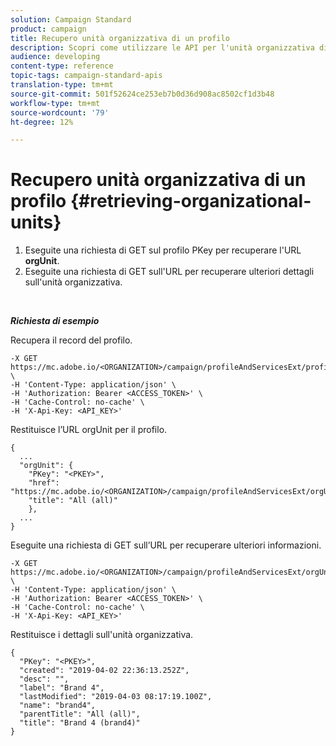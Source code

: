 ```yaml
---
solution: Campaign Standard
product: campaign
title: Recupero unità organizzativa di un profilo
description: Scopri come utilizzare le API per l'unità organizzativa di un profilo.
audience: developing
content-type: reference
topic-tags: campaign-standard-apis
translation-type: tm+mt
source-git-commit: 501f52624ce253eb7b0d36d908ac8502cf1d3b48
workflow-type: tm+mt
source-wordcount: '79'
ht-degree: 12%

---
```



# Recupero unità organizzativa di un profilo {#retrieving-organizational-units}

1. Eseguite una richiesta di GET sul profilo PKey per recuperare l&#39;URL **orgUnit**.
1. Eseguite una richiesta di GET sull&#39;URL per recuperare ulteriori dettagli sull&#39;unità organizzativa.

<br/>

***Richiesta di esempio***

Recupera il record del profilo.

```
-X GET https://mc.adobe.io/<ORGANIZATION>/campaign/profileAndServicesExt/profile/<PKEY> \
-H 'Content-Type: application/json' \
-H 'Authorization: Bearer <ACCESS_TOKEN>' \
-H 'Cache-Control: no-cache' \
-H 'X-Api-Key: <API_KEY>'
```

Restituisce l’URL orgUnit per il profilo.

```
{
  ...
  "orgUnit": {
    "PKey": "<PKEY>",
    "href": "https://mc.adobe.io/<ORGANIZATION>/campaign/profileAndServicesExt/orgUnitBase/<PKEY>",
    "title": "All (all)"
    },
  ...
}
```

Eseguite una richiesta di GET sull’URL per recuperare ulteriori informazioni.

```
-X GET https://mc.adobe.io/<ORGANIZATION>/campaign/profileAndServicesExt/orgUnitBase/<PKEY> \
-H 'Content-Type: application/json' \
-H 'Authorization: Bearer <ACCESS_TOKEN>' \
-H 'Cache-Control: no-cache' \
-H 'X-Api-Key: <API_KEY>'
```

Restituisce i dettagli sull&#39;unità organizzativa.

```
{
  "PKey": "<PKEY>",
  "created": "2019-04-02 22:36:13.252Z",
  "desc": "",
  "label": "Brand 4",
  "lastModified": "2019-04-03 08:17:19.100Z",
  "name": "brand4",
  "parentTitle": "All (all)",
  "title": "Brand 4 (brand4)"
}
```
